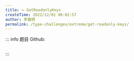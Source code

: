 ```yaml
---
title: ➖ GetReadonlyKeys
createTime: 2022/12/01 08:02:57
author: 李嘉明
permalink: /type-challenges/extreme/get-readonly-keys/
---
```


::: info 题目
Github: []()

```ts

```

:::
